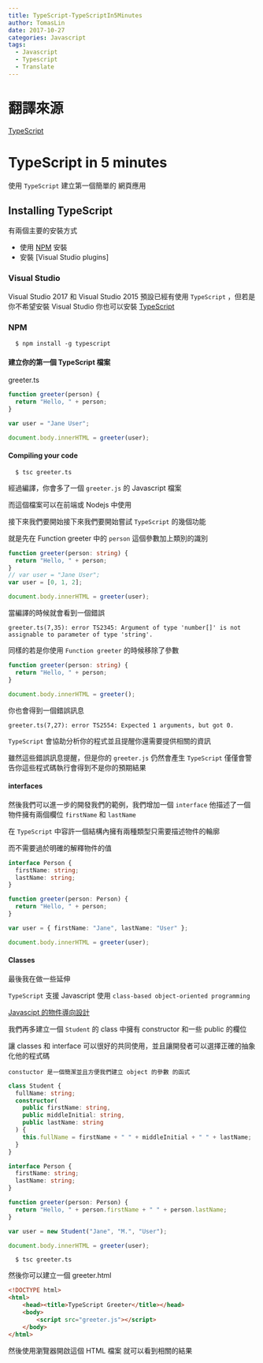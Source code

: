 ```yaml
---
title: TypeScript-TypeScriptIn5Minutes
author: TomasLin
date: 2017-10-27
categories: Javascript
tags:
  - Javascript
  - Typescript
  - Translate
---
```


# 翻譯來源

[TypeScript](https://www.typescriptlang.org/docs/handbook/typescript-in-5-minutes.html)

# TypeScript in 5 minutes

使用 `TypeScript` 建立第一個簡單的 網頁應用

## Installing TypeScript

有兩個主要的安裝方式

  * 使用 [NPM](https://docs.npmjs.com/cli/install) 安裝
  * 安裝 [Visual Studio plugins]

### Visual Studio

Visual Studio 2017 和 Visual Studio 2015 預設已經有使用 `TypeScript` ，但若是你不希望安裝 Visual Studio 你也可以安裝 [TypeScript](https://www.typescriptlang.org/#download-links)

### NPM

```
  $ npm install -g typescript
```

#### 建立你的第一個 TypeScript 檔案

greeter.ts

```typescript
function greeter(person) {
  return "Hello, " + person;
}

var user = "Jane User";

document.body.innerHTML = greeter(user);
```

#### Compiling your code

```
  $ tsc greeter.ts
```

經過編譯，你會多了一個 `greeter.js` 的 Javascript 檔案

而這個檔案可以在前端或 Nodejs 中使用

接下來我們要開始接下來我們要開始嘗試 `TypeScript` 的幾個功能

就是先在 Function greeter 中的 `person` 這個參數加上類別的識別

```typescript
function greeter(person: string) {
  return "Hello, " + person;
}
// var user = "Jane User";
var user = [0, 1, 2];

document.body.innerHTML = greeter(user);
```

當編譯的時候就會看到一個錯誤

```
greeter.ts(7,35): error TS2345: Argument of type 'number[]' is not assignable to parameter of type 'string'.
```

同樣的若是你使用 `Function greeter` 的時候移除了參數

```typescript
function greeter(person: string) {
  return "Hello, " + person;
}

document.body.innerHTML = greeter();
```

你也會得到一個錯誤訊息

```
greeter.ts(7,27): error TS2554: Expected 1 arguments, but got 0.
```

`TypeScript` 會協助分析你的程式並且提醒你還需要提供相關的資訊

雖然這些錯誤訊息提醒，但是你的 `greeter.js` 仍然會產生 `TypeScript` 僅僅會警告你這些程式碼執行會得到不是你的預期結果

#### interfaces

然後我們可以進一步的開發我們的範例，我們增加一個 `interface` 他描述了一個物件擁有兩個欄位 `firstName` 和
`lastName` 

在 `TypeScript` 中容許一個結構內擁有兩種類型只需要描述物件的輪廓

而不需要過於明確的解釋物件的值

```typescript
interface Person {
  firstName: string;
  lastName: string;
}

function greeter(person: Person) {
  return "Hello, " + person;
}

var user = { firstName: "Jane", lastName: "User" };

document.body.innerHTML = greeter(user);
```

#### Classes

最後我在做一些延伸

`TypeScript` 支援 Javascript 使用 `class-based object-oriented programming`

[Javascipt 的物件導向設計](https://developer.mozilla.org/zh-TW/docs/Web/JavaScript/Introduction_to_Object-Oriented_JavaScript)

我們再多建立一個 `Student` 的 class 中擁有 constructor 和一些 public 的欄位

讓 classes 和 interface 可以很好的共同使用，並且讓開發者可以選擇正確的抽象化他的程式碼

```
constuctor 是一個簡潔並且方便我們建立 object 的參數 的函式
```

```typescript
class Student {
  fullName: string;
  constructor(
    public firstName: string,
    public middleInitial: string,
    public lastName: string
  ) {
    this.fullName = firstName + " " + middleInitial + " " + lastName;
  }
}

interface Person {
  firstName: string;
  lastName: string;
}

function greeter(person: Person) {
  return "Hello, " + person.firstName + " " + person.lastName;
}

var user = new Student("Jane", "M.", "User");

document.body.innerHTML = greeter(user);
```

```command
  $ tsc greeter.ts
```

然後你可以建立一個 greeter.html

```html
<!DOCTYPE html>
<html>
    <head><title>TypeScript Greeter</title></head>
    <body>
        <script src="greeter.js"></script>
    </body>
</html>
```

然後使用瀏覽器開啟這個 HTML 檔案 就可以看到相關的結果